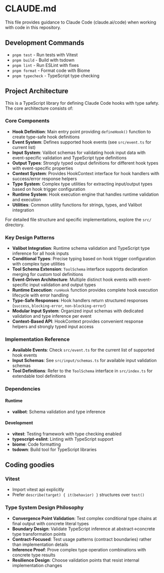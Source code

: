 # CLAUDE.md

This file provides guidance to Claude Code (claude.ai/code) when working with code in this repository.

## Development Commands

- `pnpm test` - Run tests with Vitest
- `pnpm build` - Build with tsdown
- `pnpm lint` - Run ESLint with fixes
- `pnpm format` - Format code with Biome
- `pnpm typecheck` - TypeScript type checking

## Project Architecture

This is a TypeScript library for defining Claude Code hooks with type safety. The core architecture consists of:

### Core Components

- **Hook Definition**: Main entry point providing `defineHook()` function to create type-safe hook definitions
- **Event System**: Defines supported hook events (see `src/event.ts` for current list)
- **Input System**: Valibot schemas for validating hook input data with event-specific validation and TypeScript type definitions
- **Output Types**: Strongly typed output definitions for different hook types with event-specific properties
- **Context System**: Provides HookContext interface for hook handlers with success/error response helpers
- **Type System**: Complex type utilities for extracting input/output types based on hook trigger configuration
- **Runtime System**: Hook execution engine that handles runtime validation and execution
- **Utilities**: Common utility functions for strings, types, and Valibot integration

For detailed file structure and specific implementations, explore the `src/` directory.

### Key Design Patterns

- **Valibot Integration**: Runtime schema validation and TypeScript type inference for all hook inputs
- **Conditional Types**: Precise typing based on hook trigger configuration with complex type utilities
- **Tool Schema Extension**: `ToolSchema` interface supports declaration merging for custom tool definitions
- **Event-Driven Architecture**: Multiple distinct hook events with event-specific input validation and output types
- **Runtime Execution**: `runHook` function provides complete hook execution lifecycle with error handling
- **Type-Safe Responses**: Hook handlers return structured responses (`success`, `blocking-error`, `non-blocking-error`)
- **Modular Input System**: Organized input schemas with dedicated validation and type inference per event
- **Context-Based API**: HookContext provides convenient response helpers and strongly typed input access

### Implementation Reference

- **Available Events**: Check `src/event.ts` for the current list of supported hook events
- **Input Schemas**: See `src/input/schemas.ts` for available input validation schemas
- **Tool Definitions**: Refer to the `ToolSchema` interface in `src/index.ts` for extendable tool definitions

### Dependencies

#### Runtime

- **valibot**: Schema validation and type inference

#### Development

- **vitest**: Testing framework with type checking enabled
- **typescript-eslint**: Linting with TypeScript support
- **biome**: Code formatting
- **tsdown**: Build tool for TypeScript libraries

## Coding goodies

### Vitest

- Import vitest api explicitly
- Prefer `describe(target) { it(behavior) }` structures over `test()`

### Type System Design Philosophy

- **Convergence Point Validation**: Test complex conditional type chains at final output with concrete literal types
- **Boundary Design**: Validate TypeScript inference at abstract→concrete type transformation points
- **Contract-Focused**: Test usage patterns (contract boundaries) rather than implementation details
- **Inference Proof**: Prove complex type operation combinations with concrete type results
- **Resilience Design**: Choose validation points that resist internal implementation changes
